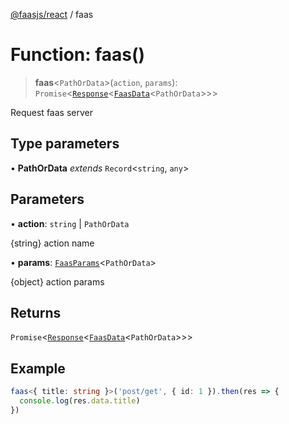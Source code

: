 [@faasjs/react](../README.md) / faas

# Function: faas()

> **faas**\<`PathOrData`\>(`action`, `params`): `Promise`\<[`Response`](../classes/Response.md)\<[`FaasData`](../type-aliases/FaasData.md)\<`PathOrData`\>\>\>

Request faas server

## Type parameters

• **PathOrData** *extends* `Record`\<`string`, `any`\>

## Parameters

• **action**: `string` \| `PathOrData`

{string} action name

• **params**: [`FaasParams`](../type-aliases/FaasParams.md)\<`PathOrData`\>

{object} action params

## Returns

`Promise`\<[`Response`](../classes/Response.md)\<[`FaasData`](../type-aliases/FaasData.md)\<`PathOrData`\>\>\>

## Example

```ts
faas<{ title: string }>('post/get', { id: 1 }).then(res => {
  console.log(res.data.title)
})
```
